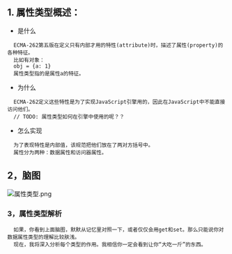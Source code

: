 ## 1. 属性类型概述：
+  是什么
```
  ECMA-262第五版在定义只有内部才用的特性(attribute)时，描述了属性(property)的各种特征。 
  比如有对象：
  obj = {a: 1}
  属性类型指的是属性a的特征。
```
+  为什么
```
  ECMA-262定义这些特性是为了实现JavaScript引擎用的，因此在JavaScript中不能直接访问他们。
  // TODO: 属性类型如何在引擎中使用的呢？？
```
+  怎么实现
```
  为了表现特性是内部值，该规范把他们放在了两对方括号中。
  属性分为两种：数据属性和访问器属性。
```

## 2，脑图
![属性类型.png](https://github.com/Hillkinsh/javascript/blob/master/image/属性类型.png)

### 3，属性类型解析
```
  如果，你看到上面脑图，默默从记忆里对照一下，或者仅仅会用get和set。那么只能说你对数据属性类型的理解比较肤浅。
  现在，我将深入分析每个类型的作用。我相信你一定会看到让你“大吃一斤”的东西。
```
